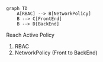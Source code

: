 ```mermaid
graph TD
    A[RBAC] --> B[NetworkPolicy]
    B --> C[FrontEnd]
    B --> D[BackEnd]
```

Reach Active Policy

1. RBAC
2. NetworkPolicy (Front to BackEnd)